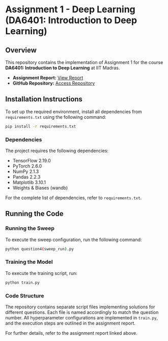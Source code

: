 # Assignment 1 - Deep Learning (DA6401: Introduction to Deep Learning)

## Overview
This repository contains the implementation of Assignment 1 for the course **DA6401: Introduction to Deep Learning** at IIT Madras.

- **Assignment Report:** [View Report](https://wandb.ai/da24s006-indian-institue-of-technology-madras-/Question_4/reports/DA6401-Assignment-report-by-DA24S006--VmlldzoxMTgyOTU5NQ)
- **GitHub Repository:** [Access Repository](https://github.com/asu2304/DA6401-Introduction-to-Deep-Learning-Assignment_1)

## Installation Instructions
To set up the required environment, install all dependencies from `requirements.txt` using the following command:
```bash
pip install -r requirements.txt
```

### Dependencies
The project requires the following dependencies:
- TensorFlow 2.19.0
- PyTorch 2.6.0
- NumPy 2.1.3
- Pandas 2.2.3
- Matplotlib 3.10.1
- Weights & Biases (wandb)

For the complete list of dependencies, refer to `requirements.txt`.

## Running the Code

### Running the Sweep
To execute the sweep configuration, run the following command:
```bash
python question4(sweep_run).py
```

### Training the Model
To execute the training script, run:
```bash
python train.py
```

### Code Structure
The repository contains separate script files implementing solutions for different questions. Each file is named accordingly to match the question number. All hyperparameter configurations are implemented in `train.py`, and the execution steps are outlined in the assignment report.

For further details, refer to the assignment report linked above.

